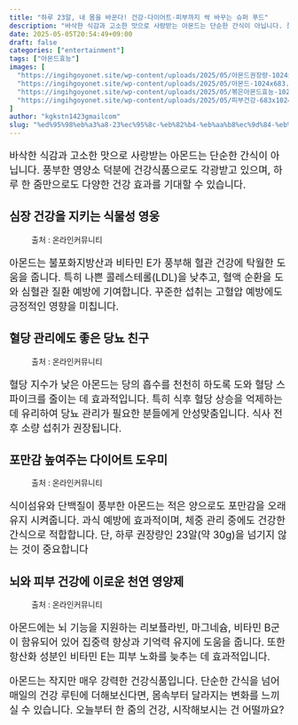```yaml
---
title: "하루 23알, 내 몸을 바꾼다! 건강·다이어트·피부까지 싹 바꾸는 슈퍼 푸드"
description: "바삭한 식감과 고소한 맛으로 사랑받는 아몬드는 단순한 간식이 아닙니다. 풍부한 영양소 덕분에 건강식품으로도 각광받고 있으며, 하루 한 줌만으로도 다양한 건강 효과를 기대할 수 있습니다."
date: 2025-05-05T20:54:49+09:00
draft: false
categories: ["entertainment"]
tags: ["아몬드효능"]
images: [
  "https://ingihgoyonet.site/wp-content/uploads/2025/05/아몬드권장량-1024x683.jpg"
  "https://ingihgoyonet.site/wp-content/uploads/2025/05/아몬드-1024x683.jpg"
  "https://ingihgoyonet.site/wp-content/uploads/2025/05/볶은아몬드효능-1024x683.jpg"
  "https://ingihgoyonet.site/wp-content/uploads/2025/05/피부건강-683x1024.jpg"
]
author: "kgkstn1423gmailcom"
slug: "%ed%95%98%eb%a3%a8-23%ec%95%8c-%eb%82%b4-%eb%aa%b8%ec%9d%84-%eb%b0%94%ea%be%bc%eb%8b%a4-%ea%b1%b4%ea%b0%95%c2%b7%eb%8b%a4%ec%9d%b4%ec%96%b4%ed%8a%b8%c2%b7%ed%94%bc%eb%b6%80%ea%b9%8c%ec%a7%80"
---
```


<p style="font-size:18px">바삭한 식감과 고소한 맛으로 사랑받는 아몬드는 단순한 간식이 아닙니다. 풍부한 영양소 덕분에 건강식품으로도 각광받고 있으며, 하루 한 줌만으로도 다양한 건강 효과를 기대할 수 있습니다.</p> <h2 >심장 건강을 지키는 식물성 영웅</h2> <figure ><img src="https://ingihgoyonet.site/wp-content/uploads/2025/05/아몬드권장량-1024x683.jpg" alt="" style="aspect-ratio:16/9;object-fit:cover"/><figcaption >출처 : 온라인커뮤니티</figcaption></figure> <p style="font-size:18px">아몬드는 불포화지방산과 비타민 E가 풍부해 혈관 건강에 탁월한 도움을 줍니다. 특히 나쁜 콜레스테롤(LDL)을 낮추고, 혈액 순환을 도와 심혈관 질환 예방에 기여합니다. 꾸준한 섭취는 고혈압 예방에도 긍정적인 영향을 미칩니다.</p> <h2 >혈당 관리에도 좋은 당뇨 친구</h2> <figure ><img src="https://ingihgoyonet.site/wp-content/uploads/2025/05/아몬드-1024x683.jpg" alt="" style="aspect-ratio:16/9;object-fit:cover"/><figcaption >출처 : 온라인커뮤니티</figcaption></figure> <p style="font-size:18px">혈당 지수가 낮은 아몬드는 당의 흡수를 천천히 하도록 도와 혈당 스파이크를 줄이는 데 효과적입니다. 특히 식후 혈당 상승을 억제하는 데 유리하여 당뇨 관리가 필요한 분들에게 안성맞춤입니다. 식사 전후 소량 섭취가 권장됩니다.</p> <h2 >포만감 높여주는 다이어트 도우미</h2> <figure ><img src="https://ingihgoyonet.site/wp-content/uploads/2025/05/볶은아몬드효능-1024x683.jpg" alt="" style="aspect-ratio:16/9;object-fit:cover"/><figcaption >출처 : 온라인커뮤니티</figcaption></figure> <p style="font-size:18px">식이섬유와 단백질이 풍부한 아몬드는 적은 양으로도 포만감을 오래 유지 시켜줍니다. 과식 예방에 효과적이며, 체중 관리 중에도 건강한 간식으로 적합합니다. 단, 하루 권장량인 23알(약 30g)을 넘기지 않는 것이 중요합니다</p> <h2 >뇌와 피부 건강에 이로운 천연 영양제</h2> <figure ><img src="https://ingihgoyonet.site/wp-content/uploads/2025/05/피부건강-683x1024.jpg" alt="" style="aspect-ratio:16/9;object-fit:cover"/><figcaption >출처 : 온라인커뮤니티</figcaption></figure> <p style="font-size:18px">아몬드에는 뇌 기능을 지원하는 리보플라빈, 마그네슘, 비타민 B군이 함유되어 있어 집중력 향상과 기억력 유지에 도움을 줍니다. 또한 항산화 성분인 비타민 E는 피부 노화를 늦추는 데 효과적입니다.</p> <p style="font-size:18px">아몬드는 작지만 매우 강력한 건강식품입니다. 단순한 간식을 넘어 매일의 건강 루틴에 더해보신다면, 몸속부터 달라지는 변화를 느끼실 수 있습니다. 오늘부터 한 줌의 건강, 시작해보시는 건 어떨까요?</p>